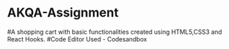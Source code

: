 # AKQA-Assignment
#A shopping cart with basic functionalities created using HTML5,CSS3 and React Hooks.
#Code Editor Used - Codesandbox

